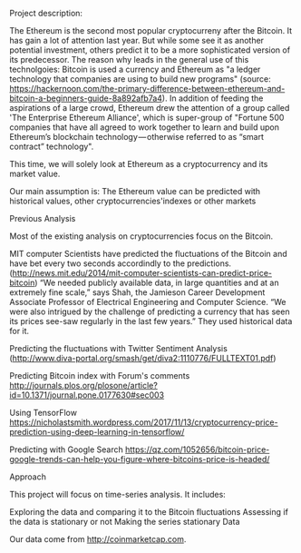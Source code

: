 Project description:

The Ethereum is the second most popular cryptocurreny after the Bitcoin. It has gain a lot of attention last year. But while some see it as another potential investment, others predict it to be a more sophisticated version of its predecessor. The reason why leads in the general use of this technolgoies: Bitcoin is used a currency and Ethereum as "a ledger technology that companies are using to build new programs" (source: https://hackernoon.com/the-primary-difference-between-ethereum-and-bitcoin-a-beginners-guide-8a892afb7a4). In addition of feeding the aspirations of a large crowd, Ethereum drew the attention of a group called 'The Enterprise Ethereum Alliance', which is super-group of "Fortune 500 companies that have all agreed to work together to learn and build upon Ethereum’s blockchain technology — otherwise referred to as “smart contract” technology".

This time, we will solely look at Ethereum as a cryptocurrency and its market value.

Our main assumption is: The Ethereum value can be predicted with historical values, other cryptocurrencies'indexes or other markets

Previous Analysis

Most of the existing analysis on cryptocurrencies focus on the Bitcoin.

MIT computer Scientists have predicted the fluctuations of the Bitcoin and have bet every two seconds accordindly to the predictions. (http://news.mit.edu/2014/mit-computer-scientists-can-predict-price-bitcoin) “We needed publicly available data, in large quantities and at an extremely fine scale,” says Shah, the Jamieson Career Development Associate Professor of Electrical Engineering and Computer Science. “We were also intrigued by the challenge of predicting a currency that has seen its prices see-saw regularly in the last few years.” They used historical data for it.

Predicting the fluctuations with Twitter Sentiment Analysis (http://www.diva-portal.org/smash/get/diva2:1110776/FULLTEXT01.pdf)

Predicting Bitcoin index with Forum's comments http://journals.plos.org/plosone/article?id=10.1371/journal.pone.0177630#sec003

Using TensorFlow https://nicholastsmith.wordpress.com/2017/11/13/cryptocurrency-price-prediction-using-deep-learning-in-tensorflow/

Predicting with Google Search https://qz.com/1052656/bitcoin-price-google-trends-can-help-you-figure-where-bitcoins-price-is-headed/

Approach

This project will focus on time-series analysis. It includes:

Exploring the data and comparing it to the Bitcoin fluctuations
Assessing if the data is stationary or not
Making the series stationary
Data

Our data come from http://coinmarketcap.com.


